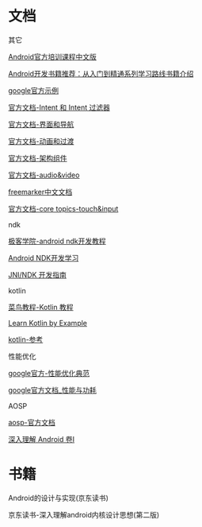 # 文档

其它

[Android官方培训课程中文版](http://wiki.jikexueyuan.com/project/android-training-geek/)

[Android开发书籍推荐：从入门到精通系列学习路线书籍介绍](https://www.diycode.cc/wiki/androidbook)

[google官方示例](https://developer.android.google.cn/samples/?language=java)

[官方文档-Intent 和 Intent 过滤器](https://developer.android.google.cn/guide/components/intents-filters)

[官方文档-界面和导航](https://developer.android.google.cn/guide/topics/ui)

[官方文档-动画和过渡](https://developer.android.google.cn/training/animation)

[官方文档-架构组件](https://developer.android.google.cn/topic/libraries/architecture)

[官方文档-audio&video](https://developer.android.google.cn/guide/topics/media)

[freemarker中文文档](http://freemarker.foofun.cn/index.html)

[官方文档-core topics-touch&input](https://developer.android.google.cn/guide/input)

ndk

[极客学院-android ndk开发教程](http://wiki.jikexueyuan.com/project/android-ndk-development-tutorial/)

[Android NDK开发学习](https://www.kancloud.cn/digest/zlndk/145320)

[JNI/NDK 开发指南](http://wiki.jikexueyuan.com/project/jni-ndk-developer-guide/)

kotlin

[菜鸟教程-Kotlin 教程](http://www.runoob.com/kotlin/kotlin-tutorial.html)

[Learn Kotlin by Example](https://play.kotlinlang.org/byExample/overview)

[kotlin-参考](https://www.kotlincn.net/docs/reference/)

性能优化

[google官方-性能优化典范](https://www.kancloud.cn/kancloud/android-performance/53237)

[google官方文档_性能与功耗](https://developer.android.google.cn/topic/performance) 

AOSP

[aosp-官方文档](https://source.android.google.cn/)

[深入理解 Android 卷I](http://wiki.jikexueyuan.com/project/deep-android-v1/)

# 书籍

Android的设计与实现(京东读书)

京东读书-深入理解android内核设计思想(第二版)






